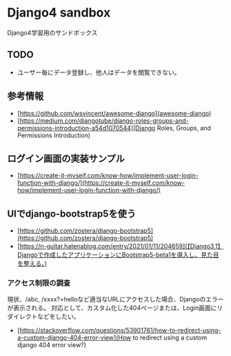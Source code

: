 # Django4 sandbox

Django4学習用のサンドボックス

## TODO

- ユーザー毎にデータ登録し、他人はデータを閲覧できない。

## 参考情報

- [https://github.com/wsvincent/awesome-django](awesome-django)
- [https://medium.com/djangotube/django-roles-groups-and-permissions-introduction-a54d1070544](Django Roles, Groups, and Permissions Introduction)

## ログイン画面の実装サンプル

- [https://create-it-myself.com/know-how/implement-user-login-function-with-django/](https://create-it-myself.com/know-how/implement-user-login-function-with-django/)

## UIでdjango-bootstrap5を使う

- [https://github.com/zostera/django-bootstrap5](https://github.com/zostera/django-bootstrap5)
- [https://n-guitar.hatenablog.com/entry/2021/01/11/204659](【Django3.1】Djangoで作成したアプリケーションにBootstrap5-beta1を導入し、見た目を整える。)

### アクセス制限の調査

現状、/abc, /xxxx?=helloなど適当なURLにアクセスした場合、Djangoのエラーが表示される。
対応として、カスタム化した404ページまたは、Login画面にリダイレクトなどをしたい。

- [https://stackoverflow.com/questions/53901761/how-to-redirect-using-a-custom-django-404-error-view](How to redirect using a custom django 404 error view?)
